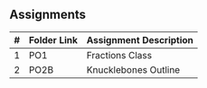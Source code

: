 ## Assignments

|  #  | Folder Link | Assignment Description |
| :-: | ----------- | ---------------------- |
|  1  | PO1      | Fractions Class           |
|  2  | PO2B     | Knucklebones Outline      |
